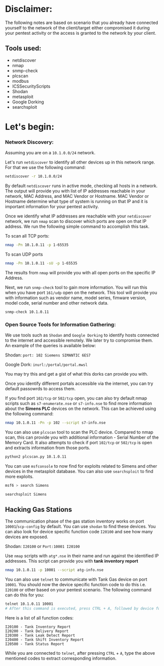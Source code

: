 # Disclaimer:

The following notes are based on scenario that you already have connected yourself to the network of the client/target either compromised it during your pentest activity or the access is granted to the network by your client.

## Tools used:
- netdiscover
- nmap
- snmp-check
- plcscan
- modbus
- ICSSecurityScripts
- Shodan
- metasploit
- Google Dorking
- searchsploit
  

# Let's begin:

### Network Discovery:

Assuming you are on a  `10.1.0.0/24` network.

Let's run `netdiscover` to identify all other devices up in this network range. For that we use the following command:

```sh
netdiscover -r 10.1.0.0/24
```
By default `netdiscover` runs in active mode, checking all hosts in a network. The output will provide you with list of IP addresses reachable in your network, MAC Address, and MAC Vendor or Hostname. MAC Vendor or Hostname determine what type of system is running on that IP and it is important information for your pentest activity.

Once we identify what IP addresses are reachable with your `netdiscover` network, we run `nmap` scan to discover which ports are open on that IP address. We run the following simple command to accomplish this task.

To scan all TCP ports:
```bash
nmap -Pn 10.1.0.11 -p 1-65535 
```

To scan UDP ports
```sh
nmap -Pn 10.1.0.11 -sU -p 1-65535
```
The results from `nmap` will provide you with all open ports on the specific IP Address.

Next, we run `snmp-check` tool to gain more information. You will run this when you have port `161/udp` open on the network. This tool will provide you with information such as vendor name, model series, fimware version, model code, serial number and other network data.

```sh
snmp-check 10.1.0.11
```

### Open Source Tools for Information Gathering:

We use tools such as `Shodan` and `Google Dorking` to identify hosts connected to the internet and accessible remotely. We later try to compromise them. An example of the queries is available below:

Shodan: `port: 102 Siemens SIMANTIC 6ES7`

Google Dork: `inurl:/portal/portal.mwsl`

You may try this and get a gist of what this dorks can provide you with.

Once you identify different portals accessible via the internet, you can try default passowrds to access them.

If you find port `102/tcp` or `502/tcp` open, you can also try default nmap scripts such as `s7-enumerate.nse` or `s7-info.nse` to find more information about the **Simens PLC** devices on the network. This can be achieved using the following command:

```bash
nmap 10.1.0.11 -Pn -p 102 --script s7-info.nse
```

You can also use `plcscan` tool to scan the PLC device. Compared to nmap scan, this can provide you with additional information - Serial Number of the Memory Card. It also attempts to check if port `102/tcp` or `502/tcp` is open and extracts information from those ports.

```bash
python2 plcscan.py 10.1.0.11
```

You can use `msfconsole` to now find for exploits related to Simens and other devices in the metasploit database. You can also use `searchsploit` to find more exploits.

```bash
msf6 > search Simens
```

```bash
searchsploit Simens
```

## Hacking Gas Stations

The communication phase of the gas station inventory works on port `10001`/`scp-config` by default. You can use `shodan` to find these devices. You can also look for device specific function code `I20100` and see how many devices are exposed.

Shodan: `I20100` or `Port:10001 I20100`

Use `nmap` scripts with `atg*.nse` in their name and run against the identified IP addresses. This script can provide you with **tank inventory report**

```bash
nmap 10.1.0.11 -p 10001 --script atg-info.nse
```

You can also use `telnet` to communicate with Tank Gas device on port `10001`. You should now the device specific function code to do this i.e. `I20100` or other based on your pentest scenario. The following command can do this for you:

```bash
telnet 10.1.0.11 10001
# After this command is executed, press CTRL + A, followed by device function code after pressing CTRL + A immediately.
```

Here is a list of all function codes:

```
I20100 - Tank Inventory Report
I20200 - Tank Delivery Report
I20300 - Tank Leak Detect Report
I20400 - Tank Shift Inventory Report
I20500 - Tank Status Report
```

While you are connected to `telnet`, after pressing `CTRL` + `A`, type the above mentioned codes to extract corresponding information.






